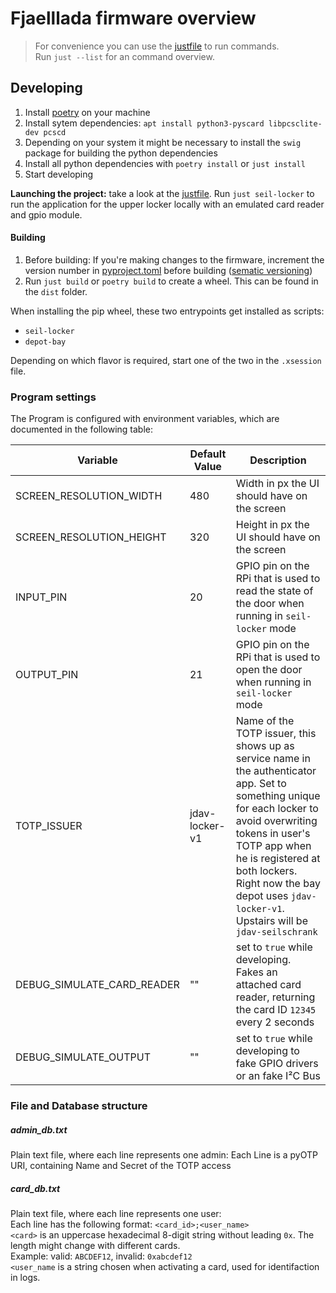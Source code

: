 # Fjaelllada firmware overview

> For convenience you can use the [justfile](https://github.com/casey/just)
> to run commands.  
> Run `just --list` for an command overview.

## Developing

1. Install [poetry](https://python-poetry.org/) on your machine
2. Install sytem dependencies: `apt install python3-pyscard libpcsclite-dev pcscd` 
3. Depending on your system it might be necessary to install the `swig` package for building the python dependencies
4. Install all python dependencies with `poetry install` or `just install`
5. Start developing

**Launching the project:** take a look at the [justfile](justfile).
Run `just seil-locker` to run the application for the upper locker locally
with an emulated card reader and gpio module.

#### Building
1. Before building: If you're making changes to the firmware, increment the version number
in [pyproject.toml](pyproject.toml) before building ([sematic versioning](https://semver.org/))
2. Run `just build` or `poetry build` to create a wheel. This can be found in the `dist` folder.

When installing the pip wheel, these two entrypoints get installed as scripts:
* `seil-locker`
* `depot-bay`  

Depending on which flavor is required, start one of the two in the `.xsession` file.

### Program settings
The Program is configured with environment variables, which are documented
in the following table:

| Variable                    | Default Value  | Description                                                                                             |
|-----------------------------| -------------- | ------------------------------------------------------------------------------------------------------- |
| SCREEN_RESOLUTION_WIDTH     | 480            | Width in px the UI should have on the screen                                                            |
| SCREEN_RESOLUTION_HEIGHT    | 320            | Height in px the UI should have on the screen                                                           |
| INPUT_PIN                   | 20             | GPIO pin on the RPi that is used to read the state of the door when running in `seil-locker` mode       |
| OUTPUT_PIN                  | 21             | GPIO pin on the RPi that is used to open  the door when running in `seil-locker` mode                   |
| TOTP_ISSUER                 | jdav-locker-v1 | Name of the TOTP issuer, this shows up as service name in the authenticator app. Set to something unique for each locker to avoid overwriting tokens in user's TOTP app when he is registered at both lockers. Right now the bay depot uses `jdav-locker-v1`. Upstairs will be `jdav-seilschrank`          |
| DEBUG_SIMULATE_CARD_READER  | ""             | set to `true` while developing. Fakes an attached card reader, returning the card ID `12345` every 2 seconds |
| DEBUG_SIMULATE_OUTPUT       | ""             | set to `true` while developing to fake GPIO drivers or an fake I²C Bus                                  |

### File and Database structure

##### admin_db.txt
Plain text file, where each line represents one admin:
Each Line is a pyOTP URI, containing Name and Secret of the TOTP access

##### card_db.txt
Plain text file, where each line represents one user:  
Each line has the following format: `<card_id>;<user_name>`  
`<card>` is an uppercase hexadecimal 8-digit string without leading `0x`.
The length might change with different cards.  
Example: valid: `ABCDEF12`, invalid: `0xabcdef12`  
`<user_name` is a string chosen when activating a card, used for identifaction in logs.

